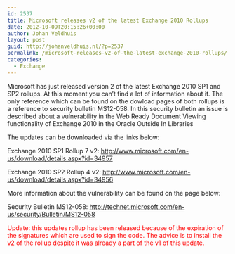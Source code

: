 ```yaml
---
id: 2537
title: Microsoft releases v2 of the latest Exchange 2010 Rollups
date: 2012-10-09T20:15:26+00:00
author: Johan Veldhuis
layout: post
guid: http://johanveldhuis.nl/?p=2537
permalink: /microsoft-releases-v2-of-the-latest-exchange-2010-rollups/
categories:
  - Exchange
---
```

Microsoft has just released version 2 of the latest Exchange 2010 SP1 and SP2 rollups. At this moment you can&#8217;t find a lot of information about it. The only reference which can be found on the dowload pages of both rollups is a reference to security bulletin MS12-058. In this security bulletin an issue is described about a vulnerability in the Web Ready Document Viewing functionality of Exchange 2010 in the Oracle Outside In Libraries

The updates can be downloaded via the links below:

Exchange 2010 SP1 Rollup 7 v2: <a href="http://www.microsoft.com/en-us/download/details.aspx?id=34957" target="_blank">http://www.microsoft.com/en-us/download/details.aspx?id=34957</a>

Exchange 2010 SP2 Rollup 4 v2: <a href="http://www.microsoft.com/en-us/download/details.aspx?id=34956" target="_blank">http://www.microsoft.com/en-us/download/details.aspx?id=34956</a>

More information about the vulnerability can be found on the page below:

Security Bulletin MS12-058: <a href="http://technet.microsoft.com/en-us/security/Bulletin/MS12-058" target="_blank">http://technet.microsoft.com/en-us/security/Bulletin/MS12-058</a>

<span style="color: #ff0000;">Update: this updates rollup has been released because of the expiration of the signatures which are used to sign the code. The advice is to install the v2 of the rollup despite it was already a part of the v1 of this update.</span>